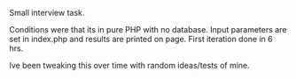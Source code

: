 Small interview task.

Conditions were that its in pure PHP with no database.
Input parameters are set in index.php and results are printed on page.
First iteration done in 6 hrs.

Ive been tweaking this over time with random ideas/tests of mine.